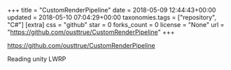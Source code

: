 +++
title = "CustomRenderPipeline"
date = 2018-05-09 12:44:43+00:00
updated = 2018-05-10 07:04:29+00:00
taxonomies.tags = ["repository", "C#"]
[extra]
css = "github"
star = 0
forks_count = 0
license = "None"
url = "https://github.com/ousttrue/CustomRenderPipeline"
+++

<https://github.com/ousttrue/CustomRenderPipeline>

Reading unity LWRP
